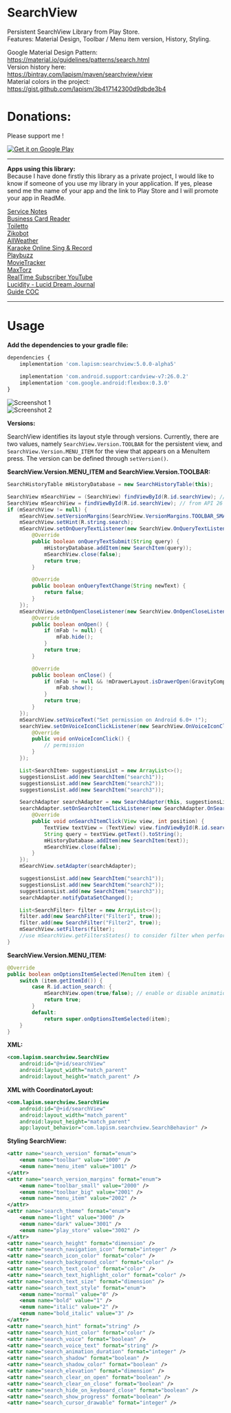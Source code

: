# SearchView

Persistent SearchView Library from Play Store.  
Features: Material Design, Toolbar / Menu item version, History, Styling.  

Google Material Design Pattern:  
https://material.io/guidelines/patterns/search.html  
Version history here:  
https://bintray.com/lapism/maven/searchview/view  
Material colors in the project:  
https://gist.github.com/lapism/3b417142300d9dbde3b4

# Donations:
Please support me !  

<a href="https://www.paypal.me/lapism">
  <img alt="Get it on Google Play"
       src="https://github.com/lapism/SearchView/blob/master/images/donate.png" />
</a>
  
------------------------------------------------------------------------------------------------------------------------------

**Apps using this library:**  
Because I have done firstly this library as a private project, 
I would like to know if someone of you use my library in your application. 
If yes, please send me the name of your app and the link to Play Store and I will promote your app in ReadMe.

[Service Notes](https://play.google.com/store/apps/details?id=notes.service.com.servicenotes)  
[Business Card Reader](https://play.google.com/store/apps/details?id=com.iac.bcreader) <br />
[Toiletto](https://play.google.com/store/apps/details?id=org.super8.lastbastion) <br />
[Zikobot](https://play.google.com/store/apps/details?id=com.startogamu.zikobot) <br />
[AllWeather](https://play.google.com/store/apps/details?id=com.dev.nicola.allweather) <br />
[Karaoke Online Sing & Record](https://play.google.com/store/apps/details?id=com.anhlt.karaokeonline) <br />
[Playbuzz](https://play.google.com/store/apps/details?id=com.playbuzz.android.app) <br />
[MovieTracker](https://play.google.com/store/apps/details?id=jacobs.yen.movietracker) <br />
[MaxTorz](https://play.google.com/store/apps/details?id=com.maxxsol.maxtorz) <br />
[RealTime Subscriber YouTube](https://play.google.com/store/apps/details?id=vulcanweblabs.realtimeyoutube) <br />
[Lucidity - Lucid Dream Journal](https://play.google.com/store/apps/details?id=ch.b3nz.lucidity) <br />
[Guide COC](https://play.google.com/store/apps/details?id=com.superguide.coc) <br />

------------------------------------------------------------------------------------------------------------------------------

# Usage
**Add the dependencies to your gradle file:**
```javascript
dependencies {
    implementation 'com.lapism:searchview:5.0.0-alpha5'
    
    implementation 'com.android.support:cardview-v7:26.0.2'
    implementation 'com.google.android:flexbox:0.3.0'
}
```
![Screenshot 1](https://github.com/lapism/SearchView/blob/master/images/image_1.png)  
![Screenshot 2](https://github.com/lapism/SearchView/blob/master/images/image_2.png)  

**Versions:**  
  
SearchView identifies its layout style through versions. Currently, there are two values, namely `SearchView.Version.TOOLBAR` for the persistent view, and `SearchView.Version.MENU_ITEM` for the view that appears on a MenuItem press. The version can be defined through `setVersion()`.

**SearchView.Version.MENU_ITEM and SearchView.Version.TOOLBAR:**
```java
SearchHistoryTable mHistoryDatabase = new SearchHistoryTable(this);

SearchView mSearchView = (SearchView) findViewById(R.id.searchView); // to API 25
SearchView mSearchView = findViewById(R.id.searchView); // from API 26
if (mSearchView != null) {
    mSearchView.setVersionMargins(SearchView.VersionMargins.TOOLBAR_SMALL);
    mSearchView.setHint(R.string.search);
    mSearchView.setOnQueryTextListener(new SearchView.OnQueryTextListener() {
        @Override
        public boolean onQueryTextSubmit(String query) {
            mHistoryDatabase.addItem(new SearchItem(query));
            mSearchView.close(false);
            return true;
        }

        @Override
        public boolean onQueryTextChange(String newText) {
            return false;
        }
    });
    mSearchView.setOnOpenCloseListener(new SearchView.OnOpenCloseListener() {
        @Override
        public boolean onOpen() {
            if (mFab != null) {
                mFab.hide();
            }
            return true;
        }

        @Override
        public boolean onClose() {
            if (mFab != null && !mDrawerLayout.isDrawerOpen(GravityCompat.START)) {
                mFab.show();
            }
            return true;
        }
    });
    mSearchView.setVoiceText("Set permission on Android 6.0+ !");
    searchView.setOnVoiceIconClickListener(new SearchView.OnVoiceIconClickListener() {
        @Override
        public void onVoiceIconClick() {
            // permission
        }
    });

    List<SearchItem> suggestionsList = new ArrayList<>();
    suggestionsList.add(new SearchItem("search1"));
    suggestionsList.add(new SearchItem("search2"));
    suggestionsList.add(new SearchItem("search3"));

    SearchAdapter searchAdapter = new SearchAdapter(this, suggestionsList);
    searchAdapter.setOnSearchItemClickListener(new SearchAdapter.OnSearchItemClickListener() {
        @Override
        public void onSearchItemClick(View view, int position) {
            TextView textView = (TextView) view.findViewById(R.id.search_text);
            String query = textView.getText().toString();
            mHistoryDatabase.addItem(new SearchItem(text));
            mSearchView.close(false);
        }
    });
    mSearchView.setAdapter(searchAdapter);

    suggestionsList.add(new SearchItem("search1"));
    suggestionsList.add(new SearchItem("search2"));
    suggestionsList.add(new SearchItem("search3"));
    searchAdapter.notifyDataSetChanged();

    List<SearchFilter> filter = new ArrayList<>();
    filter.add(new SearchFilter("Filter1", true));
    filter.add(new SearchFilter("Filter2", true));
    mSearchView.setFilters(filter);
    //use mSearchView.getFiltersStates() to consider filter when performing search
}
```

**SearchView.Version.MENU_ITEM:**
```java
@Override
public boolean onOptionsItemSelected(MenuItem item) {
    switch (item.getItemId()) {
        case R.id.action_search: {
            mSearchView.open(true/false); // enable or disable animation
            return true;
        }
        default:
            return super.onOptionsItemSelected(item);
    }
}
```

**XML:**
```xml
<com.lapism.searchview.SearchView
    android:id="@+id/searchView"
    android:layout_width="match_parent"
    android:layout_height="match_parent" />
```

**XML with CoordinatorLayout:** 
 ```xml
 <com.lapism.searchview.SearchView
     android:id="@+id/searchView"
     android:layout_width="match_parent"
     android:layout_height="match_parent" 
     app:layout_behavior="com.lapism.searchview.SearchBehavior" />
 ```

**Styling SearchView:**
```xml
<attr name="search_version" format="enum">
    <enum name="toolbar" value="1000" />
    <enum name="menu_item" value="1001" />
</attr>
<attr name="search_version_margins" format="enum">
    <enum name="toolbar_small" value="2000" />
    <enum name="toolbar_big" value="2001" />
    <enum name="menu_item" value="2002" />
</attr>
<attr name="search_theme" format="enum">
    <enum name="light" value="3000" />
    <enum name="dark" value="3001" />
    <enum name="play_store" value="3002" />
</attr>
<attr name="search_height" format="dimension" />
<attr name="search_navigation_icon" format="integer" />
<attr name="search_icon_color" format="color" />
<attr name="search_background_color" format="color" />
<attr name="search_text_color" format="color" />
<attr name="search_text_highlight_color" format="color" />
<attr name="search_text_size" format="dimension" />
<attr name="search_text_style" format="enum">
    <enum name="normal" value="0" />
    <enum name="bold" value="1" />
    <enum name="italic" value="2" />
    <enum name="bold_italic" value="3" />
</attr>
<attr name="search_hint" format="string" />
<attr name="search_hint_color" format="color" />
<attr name="search_voice" format="boolean" />
<attr name="search_voice_text" format="string" />
<attr name="search_animation_duration" format="integer" />
<attr name="search_shadow" format="boolean" />
<attr name="search_shadow_color" format="boolean" />
<attr name="search_elevation" format="dimension" />
<attr name="search_clear_on_open" format="boolean" />
<attr name="search_clear_on_close" format="boolean" />
<attr name="search_hide_on_keyboard_close" format="boolean" />
<attr name="search_show_progress" format="boolean" />
<attr name="search_cursor_drawable" format="integer" />
```

